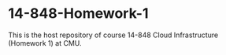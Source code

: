 # 14-848-Homework-1
This is the host repository of course 14-848 Cloud Infrastructure (Homework 1) at CMU.
